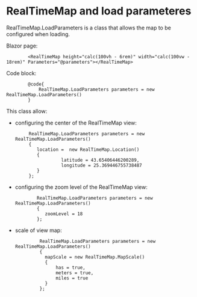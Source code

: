 # RealTimeMap and load parameteres

RealTimeMap.LoadParameters is a class that allows the map to be configured when loading. 

Blazor page:

            <RealTimeMap height="calc(100vh - 6rem)" width="calc(100vw - 18rem)" Parameters="@parameters"></RealTimeMap>

Code block:

            @code{
                RealTimeMap.LoadParameters parameters = new RealTimeMap.LoadParameters()
            }

This class allow:

 - configuring the center of the RealTimeMap view:


            RealTimeMap.LoadParameters parameters = new RealTimeMap.LoadParameters()
            {
               location =  new RealTimeMap.Location()
               {
                        latitude = 43.65406446200289,
                        longitude = 25.369446755738487
               }
            };


- configuring the zoom level of the RealTimeMap view:

              RealTimeMap.LoadParameters parameters = new RealTimeMap.LoadParameters()
              {
                 zoomLevel = 18
              };

- scale of view map:
  
               RealTimeMap.LoadParameters parameters = new RealTimeMap.LoadParameters()
               {
                 mapScale = new RealTimeMap.MapScale()
                 {
                     has = true,
                     meters = true,
                     miles = true
                 }  
               };
